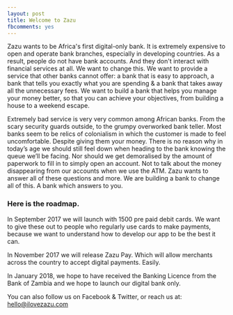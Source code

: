 ```yaml
---
layout: post
title: Welcome to Zazu
fbcomments: yes
---
```


Zazu wants to be Africa's first digital-only bank. It is extremely expensive to open and operate bank branches, especially in developing countries. As a result, people do not have bank accounts. And they don't interact with financial services at all. We want to change this. We want to provide a service that other banks cannot offer: a bank that is easy to approach, a bank that tells you exactly what you are spending & a bank that takes away all the unnecessary fees. We want to build a bank that helps you manage your money better, so that you can achieve your objectives, from building a house to a weekend escape. 

Extremely bad service is very very common among African banks. From the scary security guards outside, to the grumpy overworked bank teller. Most banks seem to be relics of colonialism in which the customer is made to feel uncomfortable. Despite giving them your money. There is no reason why in today’s age we should still feel down when heading to the bank knowing the queue we’ll be facing. Nor should we get demoralised by the amount of paperwork to fill in to simply open an account. Not to talk about the money disappearing from our accounts when we use the ATM. Zazu wants to answer all of these questions and more.  We are building a bank to change all of this. A bank which answers to you. 

### Here is the roadmap. 

In September 2017 we will launch with 1500 pre paid debit cards. We want to give these out to people who regularly use cards to make payments, because we want to understand how to develop our app to be the best it can. 

In November 2017 we will release Zazu Pay. Which will allow merchants across the country to accept digital payments. Easily. 

In January 2018, we hope to have received the Banking Licence from the Bank of Zambia and we hope to launch our digital bank only. 

You can also follow us on Facebook & Twitter, or reach us at: hello@ilovezazu.com
 

